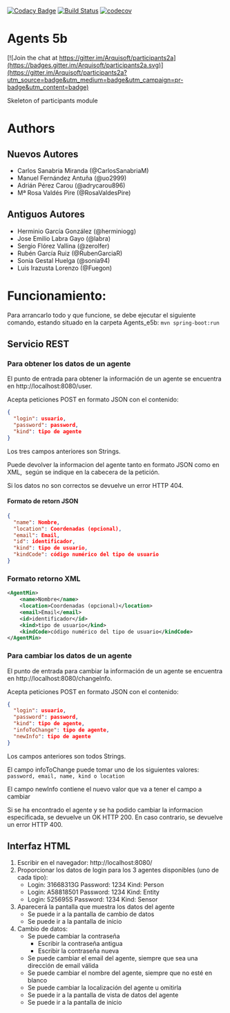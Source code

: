 [![Codacy Badge](https://api.codacy.com/project/badge/Grade/2d1976960db9415892b85d741bb4a336)](https://www.codacy.com/app/jelabra/Agents_e5b?utm_source=github.com&amp;utm_medium=referral&amp;utm_content=Arquisoft/Agents_e5b&amp;utm_campaign=Badge_Grade)
[![Build Status](https://travis-ci.org/Arquisoft/Agents_e5b.svg?branch=master)](https://travis-ci.org/Arquisoft/Agents_e5b)
[![codecov](https://codecov.io/gh/Arquisoft/Agents_e5b/branch/master/graph/badge.svg)](https://codecov.io/gh/Arquisoft/Agents_e5b)


# Agents 5b

[![Join the chat at https://gitter.im/Arquisoft/participants2a](https://badges.gitter.im/Arquisoft/participants2a.svg)](https://gitter.im/Arquisoft/participants2a?utm_source=badge&utm_medium=badge&utm_campaign=pr-badge&utm_content=badge)

Skeleton of participants module

# Authors
## Nuevos Autores
- Carlos Sanabria Miranda (@CarlosSanabriaM)
- Manuel Fernández Antuña (@uo2999)
- Adrián Pérez Carou (@adrycarou896)
- Mª Rosa Valdés Pire (@RosaValdesPire)

## Antiguos Autores
- Herminio García González (@herminiogg)
- Jose Emilio Labra Gayo (@labra)
- Sergio Flórez Vallina (@zerolfer)
- Rubén García Ruiz (@RubenGarciaR)
- Sonia Gestal Huelga (@sonia94)
- Luis Irazusta Lorenzo (@Fuegon)


# Funcionamiento:

Para arrancarlo todo y que funcione, se debe ejecutar el siguiente comando, estando situado en la carpeta Agents_e5b:
``mvn spring-boot:run``

## Servicio REST

### Para obtener los datos de un agente
  El punto de entrada para obtener la información de un agente se encuentra en http://localhost:8080/user.
   
  Acepta peticiones POST en formato JSON con el contenido:
  ```json
  {
    "login": usuario, 
    "password": password, 
    "kind": tipo de agente
  }
  ```
  Los tres campos anteriores son Strings.
   
  Puede devolver la informacion del agente tanto en formato JSON como en XML, 
  según se indique en la cabecera de la petición.
   
  Si los datos no son correctos se devuelve un error HTTP 404.
   
  #### Formato de retorn JSON
   ```json
   {
     "name": Nombre,
     "location": Coordenadas (opcional),
     "email": Email,
     "id": identificador,
     "kind": tipo de usuario,
     "kindCode": código numérico del tipo de usuario
   }
   ```
   
  ### Formato retorno XML
   ```xml
   <AgentMin>
       <name>Nombre</name>
       <location>Coordenadas (opcional)</location>
       <email>Email</email>
       <id>identificador</id>
       <kind>tipo de usuario</kind>
       <kindCode>código numérico del tipo de usuario</kindCode>
   </AgentMin>
   ```
     
  ### Para cambiar los datos de un agente
  El punto de entrada para cambiar la información de un agente se encuentra en http://localhost:8080/changeInfo.
   
  Acepta peticiones POST en formato JSON con el contenido:
  ```json
  {
    "login": usuario, 
    "password": password, 
    "kind": tipo de agente, 
    "infoToChange": tipo de agente, 
    "newInfo": tipo de agente
  }
  ```
    
  Los campos anteriores son todos Strings.
  
  El campo infoToChange puede tomar uno de los siguientes valores: `password, email, name, kind o location`
  
  El campo newInfo contiene el nuevo valor que va a tener el campo a cambiar
      
  Si se ha encontrado el agente y se ha podido cambiar la informacion especificada, se devuelve un OK HTTP 200.
  En caso contrario, se devuelve un error HTTP 400.
   
## Interfaz HTML
  1. Escribir en el navegador: http://localhost:8080/
  2. Proporcionar los datos de login para los 3 agentes disponibles (uno de cada tipo):
     * Login: 31668313G  Password: 1234  Kind: Person
     * Login: A58818501  Password: 1234  Kind: Entity
     * Login: 525695S    Password: 1234  Kind: Sensor
  3. Aparecerá la pantalla que muestra los datos del agente
     * Se puede ir a la pantalla de cambio de datos
     * Se puede ir a la pantalla de inicio
  4. Cambio de datos:
     * Se puede cambiar la contraseña
       * Escribir la contraseña antigua
       * Escribir la contraseña nueva
     * Se puede cambiar el email del agente, siempre que sea una dirección de email válida 
     * Se puede cambiar el nombre del agente, siempre que no esté en blanco
     * Se puede cambiar la localización del agente u omitirla
     * Se puede ir a la pantalla de vista de datos del agente
     * Se puede ir a la pantalla de inicio


